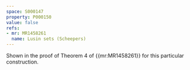 ```yaml
---
space: S000147
property: P000150
value: false
refs:
- mr: MR1458261
  name: Lusin sets (Scheepers)
---
```


Shown in the proof of Theorem 4 of {{mr:MR1458261}}
for this particular construction.
